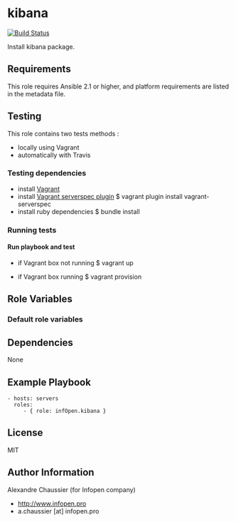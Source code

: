 # kibana

[![Build Status](https://travis-ci.org/infOpen/ansible-role-kibana.svg?branch=master)](https://travis-ci.org/infOpen/ansible-role-kibana)

Install kibana package.

## Requirements

This role requires Ansible 2.1 or higher,
and platform requirements are listed in the metadata file.

## Testing

This role contains two tests methods :
- locally using Vagrant
- automatically with Travis

### Testing dependencies
- install [Vagrant](https://www.vagrantup.com)
- install [Vagrant serverspec plugin](https://github.com/jvoorhis/vagrant-serverspec)
    $ vagrant plugin install vagrant-serverspec
- install ruby dependencies
    $ bundle install

### Running tests

#### Run playbook and test

- if Vagrant box not running
    $ vagrant up

- if Vagrant box running
    $ vagrant provision

## Role Variables

### Default role variables

## Dependencies

None

## Example Playbook

    - hosts: servers
      roles:
         - { role: infOpen.kibana }

## License

MIT

## Author Information

Alexandre Chaussier (for Infopen company)
- http://www.infopen.pro
- a.chaussier [at] infopen.pro

